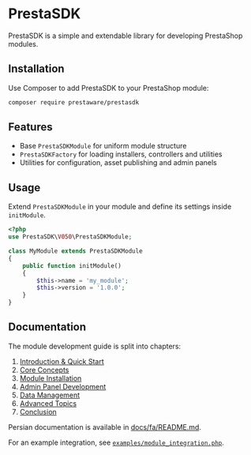 # PrestaSDK

PrestaSDK is a simple and extendable library for developing PrestaShop modules.

## Installation
Use Composer to add PrestaSDK to your PrestaShop module:

```bash
composer require prestaware/prestasdk
```

## Features
- Base `PrestaSDKModule` for uniform module structure
- `PrestaSDKFactory` for loading installers, controllers and utilities
- Utilities for configuration, asset publishing and admin panels

## Usage
Extend `PrestaSDKModule` in your module and define its settings inside `initModule`.

```php
<?php
use PrestaSDK\V050\PrestaSDKModule;

class MyModule extends PrestaSDKModule
{
    public function initModule()
    {
        $this->name = 'my_module';
        $this->version = '1.0.0';
    }
}
```

## Documentation

The module development guide is split into chapters:

1. [Introduction & Quick Start](docs/01_introduction_quick_start.md)
2. [Core Concepts](docs/02_core_concepts.md)
3. [Module Installation](docs/03_module_installation.md)
4. [Admin Panel Development](docs/04_admin_panel_development.md)
5. [Data Management](docs/05_data_management.md)
6. [Advanced Topics](docs/06_advanced_topics.md)
7. [Conclusion](docs/07_conclusion.md)

Persian documentation is available in [docs/fa/README.md](docs/fa/README.md).

For an example integration, see [`examples/module_integration.php`](examples/module_integration.php).

